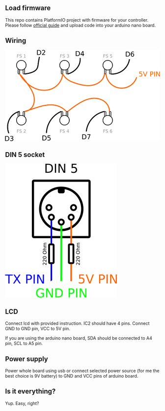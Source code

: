 ## Load firmware

This repo contains PlatformIO project with firmware for your controller. Please follow [official guide](https://docs.platformio.org/en/latest/core/quickstart.html) and upload code into your arduino nano board.

## Wiring

![wiring](./photos/wiring.png)

## DIN 5 socket

![din](./photos/din.png)

## LCD

Connect lcd with provided instruction. IC2 should have 4 pins. Connect GND to GND pin, VCC to 5V pin.

If you are using the arduino nano board, SDA should be connected to A4 pin, SCL to A5 pin.

## Power supply

Power whole board using usb or connect selected power source (for me the best choice is 9V battery) to GND and VCC pins of arduino board.

## Is it everything?

Yup. Easy, right?
